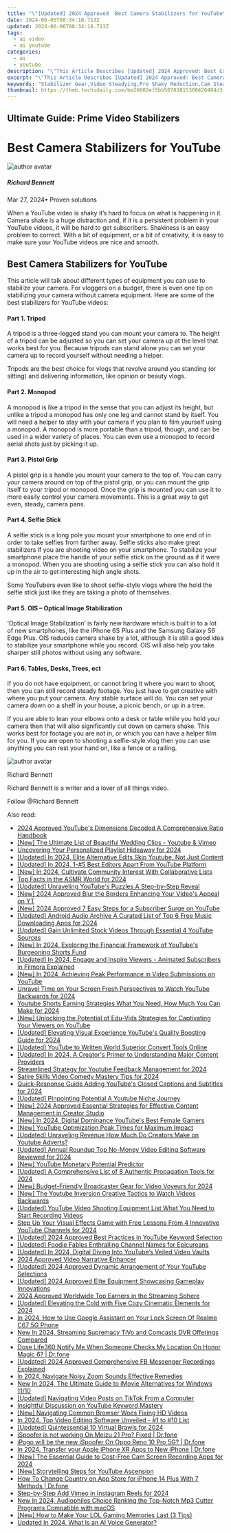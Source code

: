 ```yaml
---
title: "\"[Updated] 2024 Approved  Best Camera Stabilizers for YouTube\""
date: 2024-06-05T08:34:18.713Z
updated: 2024-06-06T08:34:18.713Z
tags:
  - ai video
  - ai youtube
categories:
  - ai
  - youtube
description: "\"This Article Describes [Updated] 2024 Approved: Best Camera Stabilizers for YouTube\""
excerpt: "\"This Article Describes [Updated] 2024 Approved: Best Camera Stabilizers for YouTube\""
keywords: "Stabilizer Gear,Video Steadying,Pro Shaky Reduction,Cam Steady Mount,Smooth Sync Shooter,Optimal Stability Pad,Clear Frame Device"
thumbnail: https://thmb.techidaily.com/be26802ef5bb50783815300426404d3fea7e0b5a3f7f648e31ee7c5865304f02.jpg
---
```


## Ultimate Guide: Prime Video Stabilizers

# Best Camera Stabilizers for YouTube

![author avatar](https://images.wondershare.com/filmora/article-images/richard-bennett.jpg)

##### Richard Bennett

 Mar 27, 2024• Proven solutions

 When a YouTube video is shaky it’s hard to focus on what is happening in it. Camera shake is a huge distraction and, if it is a persistent problem in your YouTube videos, it will be hard to get subscribers. Shakiness is an easy problem to correct. With a bit of equipment, or a bit of creativity, it is easy to make sure your YouTube videos are nice and smooth.

## Best Camera Stabilizers for YouTube

 This article will talk about different types of equipment you can use to stabilize your camera. For vloggers on a budget, there is even one tip on stabilizing your camera without camera equipment. Here are some of the best stabilizers for YouTube videos:

#### Part 1\. Tripod

 A tripod is a three-legged stand you can mount your camera to. The height of a tripod can be adjusted so you can set your camera up at the level that works best for you. Because tripods can stand alone you can set your camera up to record yourself without needing a helper.

 Tripods are the best choice for vlogs that revolve around you standing (or sitting) and delivering information, like opinion or beauty vlogs.

#### Part 2\. Monopod

 A monopod is like a tripod in the sense that you can adjust its height, but unlike a tripod a monopod has only one leg and cannot stand by itself. You will need a helper to stay with your camera if you plan to film yourself using a monopod. A monopod is more portable than a tripod, though, and can be used in a wider variety of places. You can even use a monopod to record aerial shots just by picking it up.

#### Part 3\. Pistol Grip

 A pistol grip is a handle you mount your camera to the top of. You can carry your camera around on top of the pistol grip, or you can mount the grip itself to your tripod or monopod. Once the grip is mounted you can use it to more easily control your camera movements. This is a great way to get even, steady, camera pans.

#### Part 4\. Selfie Stick

 A selfie stick is a long pole you mount your smartphone to one end of in order to take selfies from farther away. Selfie sticks also make great stabilizers if you are shooting video on your smartphone. To stabilize your smartphone place the handle of your selfie stick on the ground as if it were a monopod. When you are shooting using a selfie stick you can also hold it up in the air to get interesting high angle shots.

 Some YouTubers even like to shoot selfie-style vlogs where the hold the selfie stick just like they are taking a photo of themselves.

#### Part 5\. OIS – Optical Image Stabilization

 ‘Optical Image Stabilization’ is fairly new hardware which is built in to a lot of new smartphones, like the iPhone 6S Plus and the Samsung Galaxy S6 Edge Plus. OIS reduces camera shake by a lot, although it is still a good idea to stabilize your smartphone while you record. OIS will also help you take sharper still photos without using any software.

#### Part 6\. Tables, Desks, Trees, ect

 If you do not have equipment, or cannot bring it where you want to shoot, then you can still record steady footage. You just have to get creative with where you put your camera. Any stable surface will do. You can set your camera down on a shelf in your house, a picnic bench, or up in a tree.

 If you are able to lean your elbows onto a desk or table while you hold your camera then that will also significantly cut down on camera shake. This works best for footage you are not in, or which you can have a helper film for you. If you are open to shooting a selfie-style vlog then you can use anything you can rest your hand on, like a fence or a railing.

![author avatar](https://images.wondershare.com/filmora/article-images/richard-bennett.jpg)

Richard Bennett

Richard Bennett is a writer and a lover of all things video.

Follow @Richard Bennett

<span class="atpl-alsoreadstyle">Also read:</span>
<div><ul>
<li><a href="https://facebook-video-footage.techidaily.com/2024-approved-youtubes-dimensions-decoded-a-comprehensive-ratio-handbook/"><u>2024 Approved  YouTube's Dimensions Decoded  A Comprehensive Ratio Handbook</u></a></li>
<li><a href="https://facebook-video-footage.techidaily.com/new-the-ultimate-list-of-beautiful-wedding-clips-youtube-and-vimeo/"><u>[New] The Ultimate List of Beautiful Wedding Clips - Youtube & Vimeo</u></a></li>
<li><a href="https://facebook-video-footage.techidaily.com/uncovering-your-personalized-playlist-hideaway-for-2024/"><u>Uncovering Your Personalized Playlist Hideaway for 2024</u></a></li>
<li><a href="https://facebook-video-footage.techidaily.com/updated-in-2024-elite-alternative-edits-skip-youtube-not-just-content/"><u>[Updated] In 2024, Elite Alternative Edits  Skip Youtube, Not Just Content</u></a></li>
<li><a href="https://facebook-video-footage.techidaily.com/updated-in-2024-1-5-best-editors-apart-from-youtube-platform/"><u>[Updated] In 2024, 1-#5 Best Editors Apart From YouTube Platform</u></a></li>
<li><a href="https://facebook-video-footage.techidaily.com/new-in-2024-cultivate-community-interest-with-collaborative-lists/"><u>[New] In 2024, Cultivate Community Interest With Collaborative Lists</u></a></li>
<li><a href="https://facebook-video-footage.techidaily.com/top-facts-in-the-asmr-world-for-2024/"><u>Top Facts in the ASMR World for 2024</u></a></li>
<li><a href="https://facebook-video-footage.techidaily.com/updated-unraveling-youtubes-puzzles-a-step-by-step-reveal/"><u>[Updated] Unraveling YouTube's Puzzles  A Step-by-Step Reveal</u></a></li>
<li><a href="https://facebook-video-footage.techidaily.com/new-2024-approved-blur-the-borders-enhancing-your-videos-appeal-on-yt/"><u>[New] 2024 Approved  Blur the Borders  Enhancing Your Video's Appeal on YT</u></a></li>
<li><a href="https://facebook-video-footage.techidaily.com/new-2024-approved-7-easy-steps-for-a-subscriber-surge-on-youtube/"><u>[New] 2024 Approved  7 Easy Steps for a Subscriber Surge on YouTube</u></a></li>
<li><a href="https://facebook-video-footage.techidaily.com/updated-android-audio-archive-a-curated-list-of-top-6-free-music-downloading-apps-for-2024/"><u>[Updated] Android Audio Archive  A Curated List of Top 6 Free Music Downloading Apps for 2024</u></a></li>
<li><a href="https://facebook-video-footage.techidaily.com/updated-gain-unlimited-stock-videos-through-essential-4-youtube-sources/"><u>[Updated] Gain Unlimited Stock Videos Through Essential 4 YouTube Sources</u></a></li>
<li><a href="https://facebook-video-footage.techidaily.com/new-in-2024-exploring-the-financial-framework-of-youtubes-burgeoning-shorts-fund/"><u>[New] In 2024, Exploring the Financial Framework of YouTube's Burgeoning Shorts Fund</u></a></li>
<li><a href="https://facebook-video-footage.techidaily.com/updated-in-2024-engage-and-inspire-viewers-animated-subscribers-in-filmora-explained/"><u>[Updated] In 2024, Engage and Inspire Viewers - Animated Subscribers in Filmora Explained</u></a></li>
<li><a href="https://facebook-video-footage.techidaily.com/new-in-2024-achieving-peak-performance-in-video-submissions-on-youtube/"><u>[New] In 2024, Achieving Peak Performance in Video Submissions on YouTube</u></a></li>
<li><a href="https://facebook-video-footage.techidaily.com/unravel-time-on-your-screen-fresh-perspectives-to-watch-youtube-backwards-for-2024/"><u>Unravel Time on Your Screen  Fresh Perspectives to Watch YouTube Backwards for 2024</u></a></li>
<li><a href="https://facebook-video-footage.techidaily.com/youtube-shorts-earning-strategies-what-you-need-how-much-you-can-make-for-2024/"><u>Youtube Shorts Earning Strategies  What You Need, How Much You Can Make for 2024</u></a></li>
<li><a href="https://facebook-video-footage.techidaily.com/new-unlocking-the-potential-of-edu-vids-strategies-for-captivating-your-viewers-on-youtube/"><u>[New] Unlocking the Potential of Edu-Vids  Strategies for Captivating Your Viewers on YouTube</u></a></li>
<li><a href="https://facebook-video-footage.techidaily.com/updated-elevating-visual-experience-youtubes-quality-boosting-guide-for-2024/"><u>[Updated] Elevating Visual Experience  YouTube's Quality Boosting Guide for 2024</u></a></li>
<li><a href="https://facebook-video-footage.techidaily.com/updated-youtube-to-written-world-superior-convert-tools-online/"><u>[Updated] YouTube to Written World  Superior Convert Tools Online</u></a></li>
<li><a href="https://facebook-video-footage.techidaily.com/updated-in-2024-a-creators-primer-to-understanding-major-content-providers/"><u>[Updated] In 2024, A Creator's Primer to Understanding Major Content Providers</u></a></li>
<li><a href="https://facebook-video-footage.techidaily.com/streamlined-strategy-for-youtube-feedback-management-for-2024/"><u>Streamlined Strategy for Youtube Feedback Management for 2024</u></a></li>
<li><a href="https://facebook-video-footage.techidaily.com/satire-skills-video-comedy-mastery-tips-for-2024/"><u>Satire Skills  Video Comedy Mastery Tips for 2024</u></a></li>
<li><a href="https://facebook-video-footage.techidaily.com/quick-response-guide-adding-youtubes-closed-captions-and-subtitles-for-2024/"><u>Quick-Response Guide  Adding YouTube's Closed Captions and Subtitles for 2024</u></a></li>
<li><a href="https://facebook-video-footage.techidaily.com/updated-pinpointing-potential-a-youtube-niche-journey/"><u>[Updated] Pinpointing Potential  A Youtube Niche Journey</u></a></li>
<li><a href="https://facebook-video-footage.techidaily.com/new-2024-approved-essential-strategies-for-effective-content-management-in-creator-studio/"><u>[New] 2024 Approved  Essential Strategies for Effective Content Management in Creator Studio</u></a></li>
<li><a href="https://facebook-video-footage.techidaily.com/new-in-2024-digital-dominance-youtubes-best-female-gamers/"><u>[New] In 2024, Digital Dominance  YouTube's Best Female Gamers</u></a></li>
<li><a href="https://facebook-video-footage.techidaily.com/new-youtube-optimization-peak-times-for-maximum-impact/"><u>[New] YouTube Optimization  Peak Times for Maximum Impact</u></a></li>
<li><a href="https://facebook-video-footage.techidaily.com/updated-unraveling-revenue-how-much-do-creators-make-on-youtube-adverts/"><u>[Updated] Unraveling Revenue  How Much Do Creators Make on Youtube Adverts?</u></a></li>
<li><a href="https://facebook-video-footage.techidaily.com/updated-annual-roundup-top-no-money-video-editing-software-reviewed-for-2024/"><u>[Updated] Annual Roundup  Top No-Money Video Editing Software Reviewed for 2024</u></a></li>
<li><a href="https://facebook-video-footage.techidaily.com/new-youtube-monetary-potential-predictor/"><u>[New] YouTube Monetary Potential Predictor</u></a></li>
<li><a href="https://facebook-video-footage.techidaily.com/updated-a-comprehensive-list-of-8-authentic-propagation-tools-for-2024/"><u>[Updated] A Comprehensive List of 8 Authentic Propagation Tools for 2024</u></a></li>
<li><a href="https://facebook-video-footage.techidaily.com/new-budget-friendly-broadcaster-gear-for-video-voyeurs-for-2024/"><u>[New] Budget-Friendly Broadcaster Gear for Video Voyeurs for 2024</u></a></li>
<li><a href="https://facebook-video-footage.techidaily.com/new-the-youtube-inversion-creative-tactics-to-watch-videos-backwards/"><u>[New] The Youtube Inversion  Creative Tactics to Watch Videos Backwards</u></a></li>
<li><a href="https://facebook-video-footage.techidaily.com/updated-youtube-video-shooting-equipment-list-what-you-need-to-start-recording-videos/"><u>[Updated] YouTube Video Shooting Equipment List  What You Need to Start Recording Videos</u></a></li>
<li><a href="https://facebook-video-footage.techidaily.com/step-up-your-visual-effects-game-with-free-lessons-from-4-innovative-youtube-channels-for-2024/"><u>Step Up Your Visual Effects Game with Free Lessons From 4 Innovative YouTube Channels for 2024</u></a></li>
<li><a href="https://facebook-video-footage.techidaily.com/updated-2024-approved-best-practices-in-youtube-keyword-selection/"><u>[Updated] 2024 Approved  Best Practices in YouTube Keyword Selection</u></a></li>
<li><a href="https://facebook-video-footage.techidaily.com/updated-foodie-fables-enthralling-channel-names-for-epicureans/"><u>[Updated] Foodie Fables  Enthralling Channel Names for Epicureans</u></a></li>
<li><a href="https://facebook-video-footage.techidaily.com/updated-in-2024-digital-diving-into-youtubes-veiled-video-vaults/"><u>[Updated] In 2024, Digital Diving Into YouTube’s Veiled Video Vaults</u></a></li>
<li><a href="https://facebook-video-footage.techidaily.com/2024-approved-video-narrative-enhancer/"><u>2024 Approved  Video Narrative Enhancer</u></a></li>
<li><a href="https://facebook-video-footage.techidaily.com/updated-2024-approved-dynamic-arrangement-of-your-youtube-selections/"><u>[Updated] 2024 Approved  Dynamic Arrangement of Your YouTube Selections</u></a></li>
<li><a href="https://facebook-video-footage.techidaily.com/updated-2024-approved-elite-equipment-showcasing-gameplay-innovations/"><u>[Updated] 2024 Approved  Elite Equipment  Showcasing Gameplay Innovations</u></a></li>
<li><a href="https://facebook-video-footage.techidaily.com/2024-approved-worldwide-top-earners-in-the-streaming-sphere/"><u>2024 Approved  Worldwide Top Earners in the Streaming Sphere</u></a></li>
<li><a href="https://facebook-video-footage.techidaily.com/updated-elevating-the-cold-with-five-cozy-cinematic-elements-for-2024/"><u>[Updated] Elevating the Cold with Five Cozy Cinematic Elements for 2024</u></a></li>
<li><a href="https://easy-unlock-android.techidaily.com/in-2024-how-to-use-google-assistant-on-your-lock-screen-of-realme-c67-5g-phone-by-drfone-android/"><u>In 2024, How to Use Google Assistant on Your Lock Screen Of Realme C67 5G Phone</u></a></li>
<li><a href="https://ai-video-apps.techidaily.com/new-in-2024-streaming-supremacy-tivo-and-comcasts-dvr-offerings-compared/"><u>New In 2024, Streaming Supremacy TiVo and Comcasts DVR Offerings Compared</u></a></li>
<li><a href="https://fake-location.techidaily.com/dose-life360-notify-me-when-someone-checks-my-location-on-honor-magic-6-drfone-by-drfone-virtual-android/"><u>Dose Life360 Notify Me When Someone Checks My Location On Honor Magic 6? | Dr.fone</u></a></li>
<li><a href="https://digital-screen-recording.techidaily.com/updated-2024-approved-comprehensive-fb-messenger-recordings-explained/"><u>[Updated] 2024 Approved  Comprehensive FB Messenger Recordings Explained</u></a></li>
<li><a href="https://extra-guidance.techidaily.com/in-2024-navigate-noisy-zoom-sounds-effective-remedies/"><u>In 2024, Navigate Noisy Zoom Sounds  Effective Remedies</u></a></li>
<li><a href="https://video-ai-editor.techidaily.com/new-in-2024-the-ultimate-guide-to-imovie-alternatives-for-windows-1110/"><u>New In 2024, The Ultimate Guide to iMovie Alternatives for Windows 11/10</u></a></li>
<li><a href="https://tiktok-clips.techidaily.com/updated-navigating-video-posts-on-tiktok-from-a-computer/"><u>[Updated] Navigating Video Posts on TikTok From a Computer</u></a></li>
<li><a href="https://youtube-video-recordings.techidaily.com/insightful-discussion-on-youtube-keyword-mastery/"><u>Insightful Discussion on YouTube Keyword Mastery</u></a></li>
<li><a href="https://extra-support.techidaily.com/new-navigating-common-browser-woes-fixing-hd-videos/"><u>[New] Navigating Common Browser Woes  Fixing HD Videos</u></a></li>
<li><a href="https://youtube-stream.techidaily.com/in-2024-top-video-editing-software-unveiled-1-to-10-list/"><u>In 2024, Top Video Editing Software Unveiled - #1 to #10 List</u></a></li>
<li><a href="https://visual-screen-recording.techidaily.com/updated-quintessential-10-virtual-brawls-for-2024/"><u>[Updated] Quintessential 10 Virtual Brawls for 2024</u></a></li>
<li><a href="https://fake-location.techidaily.com/ispoofer-is-not-working-on-meizu-21-pro-fixed-drfone-by-drfone-virtual-android/"><u>iSpoofer is not working On Meizu 21 Pro? Fixed | Dr.fone</u></a></li>
<li><a href="https://android-pokemon-go.techidaily.com/ipogo-will-be-the-new-ispoofer-on-oppo-reno-10-pro-5g-drfone-by-drfone-virtual-android/"><u>iPogo will be the new iSpoofer On Oppo Reno 10 Pro 5G? | Dr.fone</u></a></li>
<li><a href="https://iphone-transfer.techidaily.com/in-2024-transfer-your-apple-iphone-xr-apps-to-new-iphone-drfone-by-drfone-transfer-from-ios/"><u>In 2024, Transfer your Apple iPhone XR Apps to New iPhone | Dr.fone</u></a></li>
<li><a href="https://on-screen-recording.techidaily.com/new-the-essential-guide-to-cost-free-cam-screen-recording-apps-for-2024/"><u>[New] The Essential Guide to Cost-Free Cam Screen Recording Apps for 2024</u></a></li>
<li><a href="https://youtube-stream.techidaily.com/new-storytelling-steps-for-youtube-ascension/"><u>[New] Storytelling Steps for YouTube Ascension</u></a></li>
<li><a href="https://iphone-unlock.techidaily.com/how-to-change-country-on-app-store-for-iphone-14-plus-with-7-methods-drfone-by-drfone-ios/"><u>How To Change Country on App Store for iPhone 14 Plus With 7 Methods | Dr.fone</u></a></li>
<li><a href="https://instagram-video-files.techidaily.com/step-by-step-add-vimeo-in-instagram-reels-for-2024/"><u>Step-by-Step  Add Vimeo in Instagram Reels for 2024</u></a></li>
<li><a href="https://sound-tweaking.techidaily.com/new-in-2024-audiophiles-choice-ranking-the-top-notch-mp3-cutter-programs-compatible-with-macos/"><u>New In 2024, Audiophiles Choice Ranking the Top-Notch Mp3 Cutter Programs Compatible with macOS</u></a></li>
<li><a href="https://screen-activity-recording.techidaily.com/new-how-to-make-your-lol-gaming-memories-last-3-tips/"><u>[New] How to Make Your LOL Gaming Memories Last (3 Tips)</u></a></li>
<li><a href="https://ai-voice-clone.techidaily.com/updated-in-2024-what-is-an-ai-voice-generator/"><u>Updated In 2024, What Is an AI Voice Generator?</u></a></li>
</ul></div>

<ins class="adsbygoogle"
      style="display:block"
      data-ad-client="ca-pub-7571918770474297"
      data-ad-slot="8358498916"
      data-ad-format="auto"
      data-full-width-responsive="true"></ins>